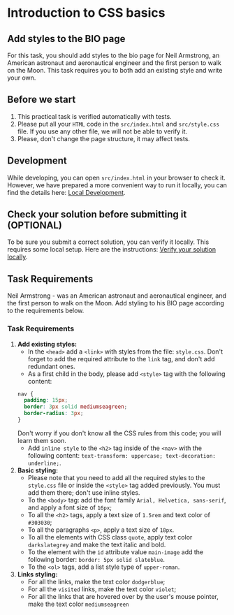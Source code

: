 # Introduction to CSS basics

## Add styles to the BIO page

For this task, you should add styles to the bio page for Neil Armstrong, an American astronaut and aeronautical engineer and the first person to walk on the Moon. This task requires you to both add an existing style and write your own.

## Before we start

1.	This practical task is verified automatically with tests.
2.	Please put all your `HTML` code in the `src/index.html` and `src/style.css` file. If you use any other file, we will not be able to verify it.
3. Please, don't change the page structure, it may affect tests.

## Development

While developing, you can open `src/index.html` in your browser to check it. However, we have prepared a more convenient way to run it locally, you can find the details here: [Local Development](https://gitlab.com/gap-bs-front-end-autocode-documents/autocode-documents/-/blob/main/docs/LocalDevelopment.md).

## Check your solution before submitting it (OPTIONAL)

To be sure you submit a correct solution, you can verify it locally. This requires some local setup. Here are the instructions: [Verify your solution locally](https://gitlab.com/gap-bs-front-end-autocode-documents/autocode-documents/-/blob/main/docs/VerifySolutionLocally.md).

## Task Requirements

Neil Armstrong - was an American astronaut and aeronautical engineer, and the first person to walk on the Moon. Add styling to his BIO page according to the requirements below.

### Task Requirements

1. **Add existing styles:**
    - In the `<head>` add a `<link>` with styles from the file: `style.css`. Don't forget to add the required attribute to the `link` tag, and don't add redundant ones.
    - As a first child in the body, please add `<style>` tag with the following content:
    ```css
    nav {
      padding: 15px;
      border: 3px solid mediumseagreen;
      border-radius: 3px;
    }
    ```
    Don't worry if you don't know all the CSS rules from this code; you will learn them soon.
    - Add `inline style` to the `<h2>` tag inside of the `<nav>` with the following content: `text-transform: uppercase; text-decoration: underline;`.
2. **Basic styling:**
    - Please note that you need to add all the required styles to the `style.css` file or inside the `<style>` tag added previously. You must add them there; don't use inline styles.
    - To the `<body>` tag: add the font family `Arial, Helvetica, sans-serif`, and apply a font size of `16px`;
    - To all the `<h2>` tags, apply a text size of `1.5rem` and text color of `#303030`;
    - To all the paragraphs `<p>`, apply a text size of `18px`.
    - To all the elements with CSS class `quote`, apply text color `darkslategrey` and make the text italic and bold.
    - To the element with the `id` attribute value `main-image` add the following border: `border: 5px solid slateblue`.
    - To the `<ol>` tags, add a list style type of `upper-roman`.
3. **Links styling:**
    - For all the links, make the text color `dodgerblue`;
    - For all the `visited` links, make the text color `violet`;
    - For all the links that are hovered over by the user's mouse pointer, make the text color  `mediumseagreen`
    

